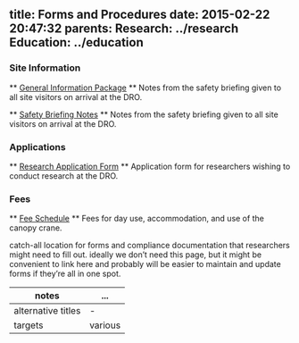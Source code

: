 title: Forms and Procedures
date: 2015-02-22 20:47:32
parents:
  Research: ../research
  Education: ../education
---

### Site Information

** <a name="general-info"></a>[General Information Package](dro-general-info.pdf) **
Notes from the safety briefing given to all site visitors on arrival at the DRO.

** <a name="safety-briefing-notes"></a>[Safety Briefing Notes](dro-safety-briefing-notes.pdf) **
Notes from the safety briefing given to all site visitors on arrival at the DRO.

### Applications

** <a name="research-application"></a>[Research Application Form](dro-research-application.pdf) **
Application form for researchers wishing to conduct research at the DRO.

### Fees

** <a name="fee-schedule"></a>[Fee Schedule](dro-fee-schedule.pdf) **
Fees for day use, accommodation, and use of the canopy crane.


<!-- more -->

catch-all location for forms and compliance documentation that researchers might need to fill out.  ideally we don’t need this page, but it might be convenient to link here and probably will be easier to maintain and update forms if they’re all in one spot.

notes | ...
-------|-----
alternative titles | -
targets | various
